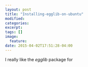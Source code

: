 ```yaml
---
layout: post
title: "Installing-egglib-on-ubuntu"
modified:
categories: 
excerpt:
tags: []
image:
  feature:
date: 2015-04-02T17:51:28-04:00
---
```


I really like the _egglib_ package for 